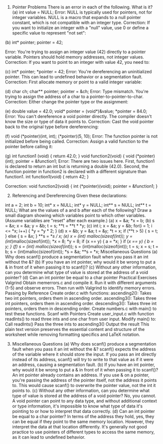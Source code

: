 1. Pointer Problems
There is an error in each of the following. What is it?
(a) int value = NULL;
Error: NULL is typically used for pointers, not for integer variables. NULL is a macro that expands to a null pointer constant, which is not compatible with an integer type.
Correction: If you want to initialize an integer with a "null" value, use 0 or define a specific value to represent "not set":

(b) int* pointer;
pointer = 42;

Error: You're trying to assign an integer value (42) directly to a pointer variable. Pointers should hold memory addresses, not integer values.
Correction: If you want to point to an integer with value 42, you need to:

(c) int* pointer; *pointer = 42;
Error: You're dereferencing an uninitialized pointer. This can lead to undefined behavior or a segmentation fault.
Correction: First allocate memory or point to a valid integer variable:

(d) char ch; char** pointer; pointer = &ch;
Error: Type mismatch. You're trying to assign the address of a char to a pointer-to-pointer-to-char.
Correction: Either change the pointer type or the assignment:

(e) double value = 42.0; void* pointer = (void*)&value; *pointer = 84.0;
Error: You can't dereference a void pointer directly. The compiler doesn't know the size or type of data it points to.
Correction: Cast the void pointer back to the original type before dereferencing:


(f) void (*pointer)(int, int); (*pointer)(5, 10);
Error: The function pointer is not initialized before being called.
Correction: Assign a valid function to the pointer before calling it:

(g) int function1 (void) { return 42.0; } void function2(void) {
void (*pointer)(int);
pointer = &function1;
Error: There are two issues here. First, function1 is declared to return an int but is returning a double (42.0). Second, the function pointer in function2 is declared with a different signature than function1.
int function1(void) { return 42; }

Correction:
void function2(void) {
    int (*pointer)(void);
    pointer = &function1;
}

2. Referencing and Dereferencing
Given these declarations:

int a = 2;
int b = 10;
int* x = NULL;
int* y = NULL;
int** s = NULL;
int** t = NULL;
What are the values of a and b after each of the following? Draw a small diagram showing which variables point to which other variables. (Assume variables are "reset" after each example.)
(a) x = &a;
*x = b;
(b) s = &x;
x = &a;
y = &b;
t = s;
**t = **t * *y;
(c) int i;
x = &a;
y = &b;
for(i = 1; i <= *x; i++)
{
*y = *y * 2;
}
(d) x = &b;
y = &a;
t = &y;
*t = x;
if (**t > 5) {
s = t;
}
else {
s = &x;
}
**s = **s / *x;
(e) x = (int*) malloc(sizeof(int));
y = (int*)malloc(sizeof(int));
*x = 8;
*y = 8;
if (x == y) {
a = *x;
}
if (*x == *y) {
b = *y;
}
(f) s = (int**) malloc(sizeof(int*));
s = (int)malloc(sizeof(int));
t = s;
x = s;
t = b;
s = (int)malloc(sizeof(int));
*s = &a;
**s = *x;
Miscellaneous Questions
(a) Why does scanf() produce a segmentation fault when you pass it an int without the &?
(b) If you have an int pointer, why would it be wrong to put a & in front of it when passing it to scanf()?
(c) Without any other information, can you determine what type of value is stored at the address of a void pointer?
(d) Can an int pointer be equal to a char pointer
Practical Exercises
Valgrind
Obtain memerrors.c and compile it. Run it with different arguments (1-5) and observe errors. Then run with Valgrind to identify memory errors.
Passing by Reference
Create order.c with functions:
ascending2(): Takes two int pointers, orders them in ascending order.
ascending3(): Takes three int pointers, orders them in ascending order.
descending3(): Takes three int pointers, orders them in descending order.
Create numbers.c with main() to test these functions.
Scanf with Pointers
Create user_input.c with function readInts() to read three ints and one char from user input.
Modify main() to:
Call readInts()
Pass the three ints to ascending3()
Output the result
This plain text version preserves the essential content and structure of the worksheet while removing formatting specifics and LaTeX notation.


3. Miscellaneous Questions
(a) Why does scanf() produce a segmentation fault when you pass it an int without the &?
scanf() expects the address of the variable where it should store the input. If you pass an int directly instead of its address, scanf() will try to write to that value as if it were an address, causing a segmentation fault.
(b) If you have an int pointer, why would it be wrong to put a & in front of it when passing it to scanf()?
An int pointer already contains an address. If you use & on a pointer, you're passing the address of the pointer itself, not the address it points to. This would cause scanf() to overwrite the pointer value, not the int it points to.
(c) Without any other information, can you determine what type of value is stored at the address of a void pointer?
No, you cannot. A void pointer can point to any data type, and without additional context or type information, it's impossible to know what type of data it's pointing to or how to interpret that data correctly.
(d) Can an int pointer be equal to a char pointer?
In terms of the address they hold, yes, they can be equal if they point to the same memory location. However, they interpret the data at that location differently. It's generally not good practice to use pointers of different types to access the same memory, as it can lead to undefined behavior.